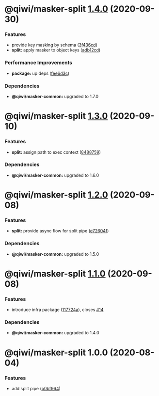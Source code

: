 # @qiwi/masker-split [1.4.0](https://github.com/qiwi/masker/compare/@qiwi/masker-split@1.3.0...@qiwi/masker-split@1.4.0) (2020-09-30)


### Features

* provide key masking by schema ([3f436cd](https://github.com/qiwi/masker/commit/3f436cdcdca2d0c34bc8f4062196a71a88bab58c))
* **split:** apply masker to object keys ([adb12cd](https://github.com/qiwi/masker/commit/adb12cd296e69139d308a1949bc230ecb59e668e))


### Performance Improvements

* **package:** up deps ([fee6d3c](https://github.com/qiwi/masker/commit/fee6d3c517f58e603dd38dec686fcc647fef3c6a))





### Dependencies

* **@qiwi/masker-common:** upgraded to 1.7.0

# @qiwi/masker-split [1.3.0](https://github.com/qiwi/masker/compare/@qiwi/masker-split@1.2.0...@qiwi/masker-split@1.3.0) (2020-09-10)


### Features

* **split:** assign path to exec context ([8488759](https://github.com/qiwi/masker/commit/84887598c752f66cbba76d313fd3ea9fb782571e))





### Dependencies

* **@qiwi/masker-common:** upgraded to 1.6.0

# @qiwi/masker-split [1.2.0](https://github.com/qiwi/masker/compare/@qiwi/masker-split@1.1.0...@qiwi/masker-split@1.2.0) (2020-09-08)


### Features

* **split:** provide async flow for split pipe ([e72604f](https://github.com/qiwi/masker/commit/e72604f31483deb154fab13fa9859451aff2e2f1))





### Dependencies

* **@qiwi/masker-common:** upgraded to 1.5.0

# @qiwi/masker-split [1.1.0](https://github.com/qiwi/masker/compare/@qiwi/masker-split@1.0.0...@qiwi/masker-split@1.1.0) (2020-09-08)


### Features

* introduce infra package ([117724a](https://github.com/qiwi/masker/commit/117724a6993f97f4e3eb804bc9f8c438eb66a5d7)), closes [#14](https://github.com/qiwi/masker/issues/14)





### Dependencies

* **@qiwi/masker-common:** upgraded to 1.4.0

# @qiwi/masker-split 1.0.0 (2020-08-04)


### Features

* add split pipe ([b0bf964](https://github.com/qiwi/masker/commit/b0bf9646c6cb24aeb306dfcf6512dab4041b350c))
